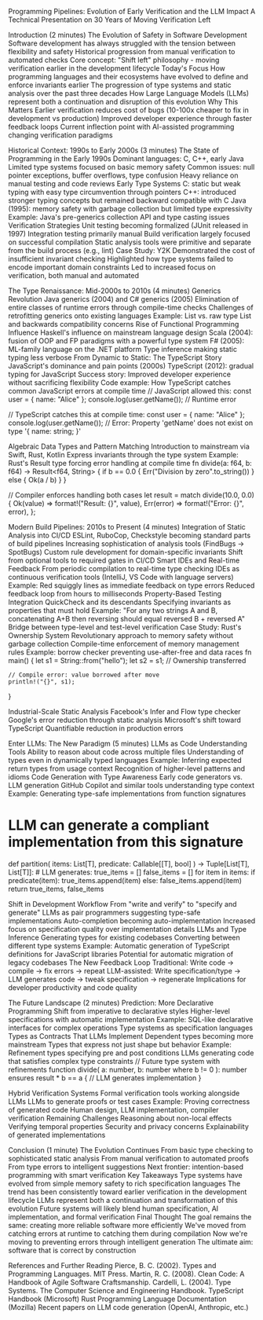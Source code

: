 Programming Pipelines: Evolution of Early Verification and the LLM Impact
A Technical Presentation on 30 Years of Moving Verification Left

Introduction (2 minutes)
The Evolution of Safety in Software Development
Software development has always struggled with the tension between flexibility and safety
Historical progression from manual verification to automated checks
Core concept: "Shift left" philosophy - moving verification earlier in the development lifecycle
Today's Focus
How programming languages and their ecosystems have evolved to define and enforce invariants earlier
The progression of type systems and static analysis over the past three decades
How Large Language Models (LLMs) represent both a continuation and disruption of this evolution
Why This Matters
Earlier verification reduces cost of bugs (10-100x cheaper to fix in development vs production)
Improved developer experience through faster feedback loops
Current inflection point with AI-assisted programming changing verification paradigms

Historical Context: 1990s to Early 2000s (3 minutes)
The State of Programming in the Early 1990s
Dominant languages: C, C++, early Java
Limited type systems focused on basic memory safety
Common issues: null pointer exceptions, buffer overflows, type confusion
Heavy reliance on manual testing and code reviews
Early Type Systems
C: static but weak typing with easy type circumvention through pointers
C++: introduced stronger typing concepts but remained backward compatible with C
Java (1995): memory safety with garbage collection but limited type expressivity
Example: Java's pre-generics collection API and type casting issues
Verification Strategies
Unit testing becoming formalized (JUnit released in 1997)
Integration testing primarily manual
Build verification largely focused on successful compilation
Static analysis tools were primitive and separate from the build process (e.g., lint)
Case Study: Y2K
Demonstrated the cost of insufficient invariant checking
Highlighted how type systems failed to encode important domain constraints
Led to increased focus on verification, both manual and automated

The Type Renaissance: Mid-2000s to 2010s (4 minutes)
Generics Revolution
Java generics (2004) and C# generics (2005)
Elimination of entire classes of runtime errors through compile-time checks
Challenges of retrofitting generics onto existing languages
Example: List<String> vs. raw type List and backwards compatibility concerns
Rise of Functional Programming Influence
Haskell's influence on mainstream language design
Scala (2004): fusion of OOP and FP paradigms with a powerful type system
F# (2005): ML-family language on the .NET platform
Type inference making static typing less verbose
From Dynamic to Static: The TypeScript Story
JavaScript's dominance and pain points (2000s)
TypeScript (2012): gradual typing for JavaScript
Success story: Improved developer experience without sacrificing flexibility
Code example: How TypeScript catches common JavaScript errors at compile time
// JavaScript allowed this:
const user = { name: "Alice" };
console.log(user.getName()); // Runtime error

// TypeScript catches this at compile time:
const user = { name: "Alice" };
console.log(user.getName()); // Error: Property 'getName' does not exist on type '{ name: string; }'

Algebraic Data Types and Pattern Matching
Introduction to mainstream via Swift, Rust, Kotlin
Express invariants through the type system
Example: Rust's Result type forcing error handling at compile time
fn divide(a: f64, b: f64) -> Result<f64, String> {
    if b == 0.0 {
        Err("Division by zero".to_string())
    } else {
        Ok(a / b)
    }
}

// Compiler enforces handling both cases
let result = match divide(10.0, 0.0) {
    Ok(value) => format!("Result: {}", value),
    Err(error) => format!("Error: {}", error),
};


Modern Build Pipelines: 2010s to Present (4 minutes)
Integration of Static Analysis into CI/CD
ESLint, RuboCop, Checkstyle becoming standard parts of build pipelines
Increasing sophistication of analysis tools (FindBugs → SpotBugs)
Custom rule development for domain-specific invariants
Shift from optional tools to required gates in CI/CD
Smart IDEs and Real-time Feedback
From periodic compilation to real-time type checking
IDEs as continuous verification tools (IntelliJ, VS Code with language servers)
Example: Red squiggly lines as immediate feedback on type errors
Reduced feedback loop from hours to milliseconds
Property-Based Testing Integration
QuickCheck and its descendants
Specifying invariants as properties that must hold
Example: "For any two strings A and B, concatenating A+B then reversing should equal reversed B + reversed A"
Bridge between type-level and test-level verification
Case Study: Rust's Ownership System
Revolutionary approach to memory safety without garbage collection
Compile-time enforcement of memory management rules
Example: borrow checker preventing use-after-free and data races
fn main() {
    let s1 = String::from("hello");
    let s2 = s1; // Ownership transferred
    
    // Compile error: value borrowed after move
    println!("{}", s1); 
}

Industrial-Scale Static Analysis
Facebook's Infer and Flow type checker
Google's error reduction through static analysis
Microsoft's shift toward TypeScript
Quantifiable reduction in production errors

Enter LLMs: The New Paradigm (5 minutes)
LLMs as Code Understanding Tools
Ability to reason about code across multiple files
Understanding of types even in dynamically typed languages
Example: Inferring expected return types from usage context
Recognition of higher-level patterns and idioms
Code Generation with Type Awareness
Early code generators vs. LLM generation
GitHub Copilot and similar tools understanding type context
Example: Generating type-safe implementations from function signatures
# LLM can generate a compliant implementation from this signature
def partition(
    items: List[T], 
    predicate: Callable[[T], bool]
) -> Tuple[List[T], List[T]]:
    # LLM generates:
    true_items = []
    false_items = []
    for item in items:
        if predicate(item):
            true_items.append(item)
        else:
            false_items.append(item)
    return true_items, false_items

Shift in Development Workflow
From "write and verify" to "specify and generate"
LLMs as pair programmers suggesting type-safe implementations
Auto-completion becoming auto-implementation
Increased focus on specification quality over implementation details
LLMs and Type Inference
Generating types for existing codebases
Converting between different type systems
Example: Automatic generation of TypeScript definitions for JavaScript libraries
Potential for automatic migration of legacy codebases
The New Feedback Loop
Traditional: Write code → compile → fix errors → repeat
LLM-assisted: Write specification/type → LLM generates code → tweak specification → regenerate
Implications for developer productivity and code quality

The Future Landscape (2 minutes)
Prediction: More Declarative Programming
Shift from imperative to declarative styles
Higher-level specifications with automatic implementation
Example: SQL-like declarative interfaces for complex operations
Type systems as specification languages
Types as Contracts That LLMs Implement
Dependent types becoming more mainstream
Types that express not just shape but behavior
Example: Refinement types specifying pre and post conditions
LLMs generating code that satisfies complex type constraints
// Future type system with refinements
function divide(
  a: number, 
  b: number where b != 0
): number ensures result * b == a {
  // LLM generates implementation
}

Hybrid Verification Systems
Formal verification tools working alongside LLMs
LLMs to generate proofs or test cases
Example: Proving correctness of generated code
Human design, LLM implementation, compiler verification
Remaining Challenges
Reasoning about non-local effects
Verifying temporal properties
Security and privacy concerns
Explainability of generated implementations

Conclusion (1 minute)
The Evolution Continues
From basic type checking to sophisticated static analysis
From manual verification to automated proofs
From type errors to intelligent suggestions
Next frontier: intention-based programming with smart verification
Key Takeaways
Type systems have evolved from simple memory safety to rich specification languages
The trend has been consistently toward earlier verification in the development lifecycle
LLMs represent both a continuation and transformation of this evolution
Future systems will likely blend human specification, AI implementation, and formal verification
Final Thought
The goal remains the same: creating more reliable software more efficiently
We've moved from catching errors at runtime to catching them during compilation
Now we're moving to preventing errors through intelligent generation
The ultimate aim: software that is correct by construction

References and Further Reading
Pierce, B. C. (2002). Types and Programming Languages. MIT Press.
Martin, R. C. (2008). Clean Code: A Handbook of Agile Software Craftsmanship.
Cardelli, L. (2004). Type Systems. The Computer Science and Engineering Handbook.
TypeScript Handbook (Microsoft)
Rust Programming Language Documentation (Mozilla)
Recent papers on LLM code generation (OpenAI, Anthropic, etc.)
